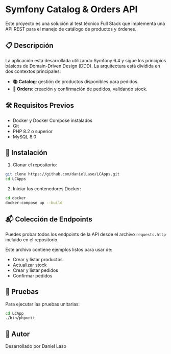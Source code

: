 # Symfony Catalog & Orders API

Este proyecto es una solución al test técnico Full Stack que implementa una API REST para el manejo de catálogo de productos y órdenes.

## 📋 Descripción

La aplicación está desarrollada utilizando Symfony 6.4 y sigue los principios básicos de Domain-Driven Design (DDD). La arquitectura está dividida en dos contextos principales:

- **📚 Catalog**: gestión de productos disponibles para pedidos.
- **🛒 Orders**: creación y confirmación de pedidos, validando stock.


## 🛠️ Requisitos Previos

- Docker y Docker Compose instalados
- Git
- PHP 8.2 o superior
- MySQL 8.0

## 🚀 Instalación

1. Clonar el repositorio:
```bash
git clone https://github.com/danielLaso/LCApps.git
cd LCApps
```

2. Iniciar los contenedores Docker:
```bash
cd docker
docker-compose up --build
```
## 📬 Colección de Endpoints

Puedes probar todos los endpoints de la API desde el archivo `requests.http` incluido en el repositorio.

Este archivo contiene ejemplos listos para usar de:

- Crear y listar productos
- Actualizar stock
- Crear y listar pedidos
- Confirmar pedidos

## 🧪 Pruebas

Para ejecutar las pruebas unitarias:

```bash
cd LCApp
./bin/phpunit
```

## 👥 Autor

Desarrollado por Daniel Laso